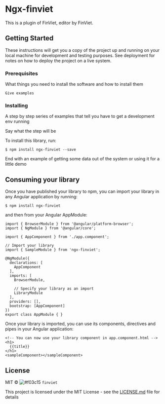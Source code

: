 <!-- # ngx-finviet
ngx-finviet
 -->
 # Ngx-finviet

 This is a plugin of FinViet, editor by FinViet.

 ## Getting Started

 These instructions will get you a copy of the project up and running on your local machine for development and testing purposes. See deployment for notes on how to deploy the project on a live system.

 ### Prerequisites

 What things you need to install the software and how to install them

 ```
 Give examples
 ```

 ### Installing

 A step by step series of examples that tell you have to get a development env running

 Say what the step will be

 To install this library, run:

 ```
 $ npm install ngx-finviet --save

 ```

 End with an example of getting some data out of the system or using it for a little demo

 ## Consuming your library

 Once you have published your library to npm, you can import your library in any Angular application by running:

 ```
 $ npm install ngx-finviet
 ```
 and then from your Angular AppModule:

 ```
 import { BrowserModule } from '@angular/platform-browser';
 import { NgModule } from '@angular/core';
  
 import { AppComponent } from './app.component';
  
 // Import your library
 import { SampleModule } from 'ngx-finviet';
  
 @NgModule({
   declarations: [
     AppComponent
   ],
   imports: [
     BrowserModule,
  
     // Specify your library as an import
     LibraryModule
   ],
   providers: [],
   bootstrap: [AppComponent]
 })
 export class AppModule { }

 ```
 Once your library is imported, you can use its components, directives and pipes in your Angular application:

 ```
 <!-- You can now use your library component in app.component.html -->
 <h1>
   {{title}}
 </h1>
 <sampleComponent></sampleComponent>
 ```

 ## License

 MIT © ![#f03c15](https://placehold.it/15/f03c15/000000?text=+) `finviet`

 This project is licensed under the MIT License - see the [LICENSE.md](LICENSE.md) file for details
